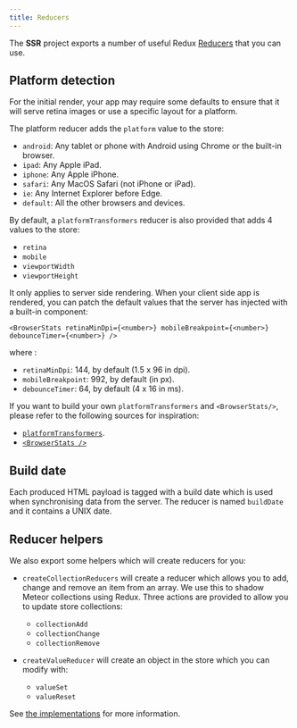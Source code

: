 ```yaml
---
title: Reducers
---
```


The  **SSR** project exports a number of useful Redux
[Reducers](http://redux.js.org/docs/basics/Reducers.html#reducers) that you can use.

## Platform detection

For the initial render, your app may require some defaults to ensure that
it will serve retina images or use a specific layout for a platform.

The platform reducer adds the `platform` value to the store:

* `android`: Any tablet or phone with Android using Chrome or the built-in browser.
* `ipad`:  Any Apple iPad.
* `iphone`: Any Apple iPhone.
* `safari`: Any MacOS Safari (not iPhone or iPad).
* `ie`: Any Internet Explorer before Edge.
* `default`: All the other browsers and devices.

By default, a `platformTransformers` reducer is also provided that adds 4
values to the store:

* `retina`
* `mobile`
* `viewportWidth`
* `viewportHeight`

It only applies to server side rendering. When your client side app is rendered, you can patch
the default values that the server has injected with a built-in component:

`<BrowserStats retinaMinDpi={<number>} mobileBreakpoint={<number>} debounceTimer={<number>} />`

where :

* `retinaMinDpi`: 144, by default (1.5 x 96 in dpi).
* `mobileBreakpoint`: 992, by default (in px).
* `debounceTimer`: 64, by default (4 x 16 in ms).

If you want to build your own `platformTransformers` and `<BrowserStats/>`, please
refer to the following sources for inspiration:

* [`platformTransformers`](https://github.com/ssr-server/ssr/blob/master/server/utils/platformTransformers.js).
* [`<BrowserStats />`](https://github.com/ssr-server/ssr/blob/master/shared/components/BrowserStats.jsx)

## Build date

Each produced HTML payload is tagged with a build date which is used when synchronising
data from the server. The reducer is named `buildDate` and it contains a UNIX date.

## Reducer helpers

We also export some helpers which will create reducers for you:

* `createCollectionReducers` will create a reducer which allows you to add, change and remove an item
  from an array. We use this to shadow Meteor collections using Redux. Three actions are provided to allow
  you to update store collections:

  * `collectionAdd`
  * `collectionChange`
  * `collectionRemove`

* `createValueReducer` will create an object in the store which you can modify with:

  * `valueSet`
  * `valueReset`

See [the implementations](https://github.com/ssr-server/ssr/blob/master/shared/reducers/utils)
for more information.
